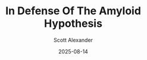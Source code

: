 ---
layout: podcast
title: "In Defense Of The Amyloid Hypothesis"
author: Scott Alexander
description: https://www.astralcodexten.com/p/in-defense-of-the-amyloid-hypothesis
date: 2025-08-14
length: 22915992
duration: 5729
guid: in-defense-of-the-amyloid-hypothesis
---